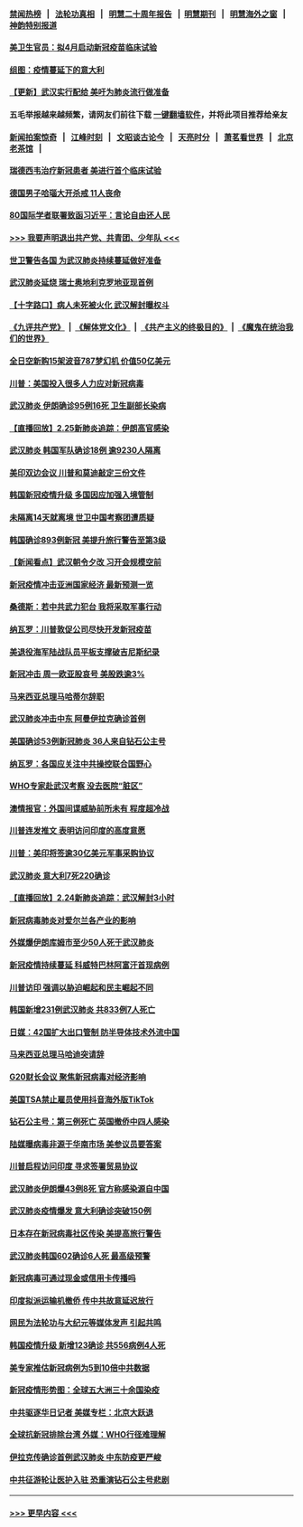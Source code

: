 #### [禁闻热榜](热点新闻.md?=0)  &nbsp;&nbsp;|&nbsp;&nbsp; [法轮功真相](https://github.com/gfw-breaker/truth/blob/master/README.md?=0) &nbsp;&nbsp;|&nbsp;&nbsp; [明慧二十周年报告](https://github.com/gfw-breaker/mh-reports/blob/master/README.md?=0) &nbsp;&nbsp;|&nbsp;&nbsp;[明慧期刊](https://github.com/gfw-breaker/mh-qikan) &nbsp;&nbsp;|&nbsp;&nbsp; [明慧海外之窗](https://github.com/gfw-breaker/mh-news/blob/master/README.md?=0) &nbsp;&nbsp;|&nbsp;&nbsp; [神韵特别报道](https://github.com/gfw-breaker/mh-news/blob/master/shenyun.md?=0)
#### [美卫生官员：拟4月启动新冠疫苗临床试验](../pages/nsc418/n11896357.md?t=02261902) 
#### [组图：疫情蔓延下的意大利](../pages/nsc418/n11894159.md?t=02261902) 
#### [【更新】武汉实行配给 美吁为肺炎流行做准备](../pages/nsc418/n11890652.md?t=02261902) 
#### 五毛举报越来越频繁，请网友们前往下载 [一键翻墙软件](https://github.com/gfw-breaker/ssr-accounts)，并将此项目推荐给亲友
#### [新闻拍案惊奇](https://github.com/gfw-breaker/banned-news/blob/master/pages/link4.md) &nbsp;&nbsp;|&nbsp;&nbsp; [江峰时刻](https://github.com/gfw-breaker/banned-news/blob/master/pages/link4.md) &nbsp;&nbsp;|&nbsp;&nbsp; [文昭谈古论今](https://github.com/gfw-breaker/banned-news/blob/master/pages/link4.md) &nbsp;&nbsp;|&nbsp;&nbsp; [天亮时分](https://github.com/gfw-breaker/banned-news/blob/master/pages/link4.md) &nbsp;&nbsp;|&nbsp;&nbsp; [萧茗看世界](https://github.com/gfw-breaker/banned-news/blob/master/pages/link4.md) &nbsp;&nbsp;|&nbsp;&nbsp; [北京老茶馆](https://github.com/gfw-breaker/banned-news/blob/master/pages/link4.md) &nbsp;&nbsp;|&nbsp;&nbsp; 
#### [瑞德西韦治疗新冠患者 美进行首个临床试验](../pages/nsc418/n11895845.md?t=02261902) 
#### [德国男子哈瑙大开杀戒 11人丧命](../pages/nsc418/n11895317.md?t=02261902) 
#### [80国际学者联署致函习近平：言论自由还人民](../pages/nsc418/n11895601.md?t=02261902) 
#### [>>> 我要声明退出共产党、共青团、少年队 <<<](https://github.com/begood0513/goodnews/blob/master/quit/letter.md) 
#### [世卫警告各国 为武汉肺炎持续蔓延做好准备](../pages/nsc418/n11895336.md?t=02261902) 
#### [武汉肺炎延烧 瑞士奥地利克罗地亚现首例](../pages/nsc418/n11895444.md?t=02261902) 
#### [【十字路口】病人未死被火化 武汉解封曝权斗](../pages/nsc418/n11893784.md?t=02261902) 
#### [《九评共产党》](https://github.com/begood0513/9ping.md/blob/master/README.md) &nbsp;|&nbsp; [《解体党文化》](../../../../jtdwh.md/blob/master/README.md)  &nbsp;|&nbsp; [《共产主义的终极目的》](../../../../gczydzjmd.md/blob/master/README.md) &nbsp;|&nbsp; [《魔鬼在统治我们的世界》](../../../../mgztzwmdsj.md/blob/master/README.md) 
#### [全日空新购15架波音787梦幻机 价值50亿美元](../pages/nsc418/n11895154.md?t=02261902) 
#### [川普：美国投入很多人力应对新冠病毒](../pages/nsc418/n11894977.md?t=02261902) 
#### [武汉肺炎 伊朗确诊95例16死 卫生副部长染病](../pages/nsc418/n11894906.md?t=02261902) 
#### [【直播回放】2.25新肺炎追踪：伊朗高官感染](../pages/nsc418/n11894749.md?t=02261902) 
#### [武汉肺炎 韩国军队确诊18例 逾9230人隔离](../pages/nsc418/n11894703.md?t=02261902) 
#### [美印双边会议 川普和莫迪敲定三份文件](../pages/nsc418/n11894247.md?t=02261902) 
#### [韩国新冠疫情升级 多国因应加强入境管制](../pages/nsc418/n11894334.md?t=02261902) 
#### [未隔离14天就离境 世卫中国考察团遭质疑](../pages/nsc418/n11893756.md?t=02261902) 
#### [韩国确诊893例新冠 美提升旅行警告至第3级](../pages/nsc418/n11893662.md?t=02261902) 
#### [【新闻看点】武汉朝令夕改 习开会规模空前](../pages/nsc418/n11892858.md?t=02261902) 
#### [新冠疫情冲击亚洲国家经济 最新预测一览](../pages/nsc418/n11893339.md?t=02261902) 
#### [桑德斯：若中共武力犯台 我将采取军事行动](../pages/nsc418/n11893282.md?t=02261902) 
#### [纳瓦罗：川普敦促公司尽快开发新冠疫苗](../pages/nsc418/n11893211.md?t=02261902) 
#### [美退役海军陆战队员平板支撑破吉尼斯纪录](../pages/nsc418/n11893022.md?t=02261902) 
#### [新冠冲击 周一欧亚股哀号 美股跌逾3%](../pages/nsc418/n11892648.md?t=02261902) 
#### [马来西亚总理马哈蒂尔辞职](../pages/nsc418/n11892792.md?t=02261902) 
#### [武汉肺炎冲击中东 阿曼伊拉克确诊首例](../pages/nsc418/n11892871.md?t=02261902) 
#### [美国确诊53例新冠肺炎 36人来自钻石公主号](../pages/nsc418/n11892877.md?t=02261902) 
#### [纳瓦罗：各国应关注中共操控联合国野心](../pages/nsc418/n11892856.md?t=02261902) 
#### [WHO专家赴武汉考察 没去医院“脏区”](../pages/nsc418/n11892736.md?t=02261902) 
#### [澳情报官：外国间谍威胁前所未有 程度超冷战](../pages/nsc418/n11892672.md?t=02261902) 
#### [川普连发推文 表明访问印度的高度意愿](../pages/nsc418/n11891927.md?t=02261902) 
#### [川普：美印将签逾30亿美元军事采购协议](../pages/nsc418/n11892494.md?t=02261902) 
#### [武汉肺炎 意大利7死220确诊](../pages/nsc418/n11892166.md?t=02261902) 
#### [【直播回放】2.24新肺炎追踪：武汉解封3小时](../pages/nsc418/n11892242.md?t=02261902) 
#### [新冠病毒肺炎对爱尔兰各产业的影响](../pages/nsc418/n11892328.md?t=02261902) 
#### [外媒爆伊朗库姆市至少50人死于武汉肺炎](../pages/nsc418/n11891996.md?t=02261902) 
#### [新冠疫情持续蔓延 科威特巴林阿富汗首现病例](../pages/nsc418/n11892052.md?t=02261902) 
#### [川普访印 强调以胁迫崛起和民主崛起不同](../pages/nsc418/n11891855.md?t=02261902) 
#### [韩国新增231例武汉肺炎 共833例7人死亡](../pages/nsc418/n11891919.md?t=02261902) 
#### [日媒：42国扩大出口管制 防半导体技术外流中国](../pages/nsc418/n11891730.md?t=02261902) 
#### [马来西亚总理马哈迪突请辞](../pages/nsc418/n11891521.md?t=02261902) 
#### [G20财长会议 聚焦新冠病毒对经济影响](../pages/nsc418/n11890400.md?t=02261902) 
#### [美国TSA禁止雇员使用抖音海外版TikTok](../pages/nsc418/n11890500.md?t=02261902) 
#### [钻石公主号：第三例死亡 英国撤侨中四人感染](../pages/nsc418/n11890293.md?t=02261902) 
#### [陆媒曝病毒非源于华南市场 美参议员要答案](../pages/nsc418/n11890306.md?t=02261902) 
#### [川普启程访问印度 寻求签署贸易协议](../pages/nsc418/n11890275.md?t=02261902) 
#### [武汉肺炎伊朗爆43例8死 官方称感染源自中国](../pages/nsc418/n11890128.md?t=02261902) 
#### [武汉肺炎疫情爆发 意大利确诊突破150例](../pages/nsc418/n11889926.md?t=02261902) 
#### [日本存在新冠病毒社区传染 美提高旅行警告](../pages/nsc418/n11889917.md?t=02261902) 
#### [武汉肺炎韩国602确诊6人死 最高级预警](../pages/nsc418/n11889715.md?t=02261902) 
#### [新冠病毒可通过现金或信用卡传播吗](../pages/nsc418/n11886629.md?t=02261902) 
#### [印度拟派运输机撤侨 传中共故意延迟放行](../pages/nsc418/n11889362.md?t=02261902) 
#### [网民为法轮功与大纪元等媒体发声 引起共鸣](../pages/nsc418/n11889143.md?t=02261902) 
#### [韩国疫情升级 新增123确诊 共556病例4人死](../pages/nsc418/n11888882.md?t=02261902) 
#### [美专家推估新冠病例为5到10倍中共数据](../pages/nsc418/n11884404.md?t=02261902) 
#### [新冠疫情形势图：全球五大洲三十余国染疫](../pages/nsc418/n11888454.md?t=02261902) 
#### [中共驱逐华日记者 美媒专栏：北京大跃退](../pages/nsc418/n11888453.md?t=02261902) 
#### [全球抗新冠排除台湾 外媒：WHO行径难理解](../pages/nsc418/n11888248.md?t=02261902) 
#### [伊拉克传确诊首例武汉肺炎 中东防疫更严峻](../pages/nsc418/n11888333.md?t=02261902) 
#### [中共征游轮让医护入驻 恐重演钻石公主号悲剧](../pages/nsc418/n11888077.md?t=02261902) 

----
#### [ >>> 更早内容 <<< ](../indexes/nsc418-earlier.md)
